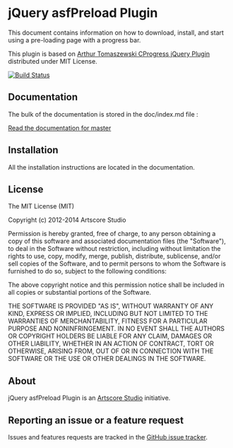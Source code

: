 jQuery asfPreload Plugin
=====================================

This document contains information on how to download, install, and start using a pre-loading page with a progress bar.

This plugin is based on [Arthur Tomaszewski CProgress jQuery Plugin](http://p.ar2oor.pl/cprogress/) distributed under MIT License.

[![Build Status](https://travis-ci.org/artscorestudio/jquery-asfPreload.svg?branch=master)](https://travis-ci.org/artscorestudio/jquery-asfPreload)


Documentation
-------------
The bulk of the documentation is stored in the doc/index.md file :

[Read the documentation for master](https://github.com/artscorestudio/jquery-asfPreload/blob/master/doc/index.md)

Installation
------------
All the installation instructions are located in the documentation.

License
-------
The MIT License (MIT)

Copyright (c) 2012-2014 Artscore Studio

Permission is hereby granted, free of charge, to any person obtaining a copy of
this software and associated documentation files (the "Software"), to deal in
the Software without restriction, including without limitation the rights to
use, copy, modify, merge, publish, distribute, sublicense, and/or sell copies of
the Software, and to permit persons to whom the Software is furnished to do so,
subject to the following conditions:

The above copyright notice and this permission notice shall be included in all
copies or substantial portions of the Software.

THE SOFTWARE IS PROVIDED "AS IS", WITHOUT WARRANTY OF ANY KIND, EXPRESS OR
IMPLIED, INCLUDING BUT NOT LIMITED TO THE WARRANTIES OF MERCHANTABILITY, FITNESS
FOR A PARTICULAR PURPOSE AND NONINFRINGEMENT. IN NO EVENT SHALL THE AUTHORS OR
COPYRIGHT HOLDERS BE LIABLE FOR ANY CLAIM, DAMAGES OR OTHER LIABILITY, WHETHER
IN AN ACTION OF CONTRACT, TORT OR OTHERWISE, ARISING FROM, OUT OF OR IN
CONNECTION WITH THE SOFTWARE OR THE USE OR OTHER DEALINGS IN THE SOFTWARE.

About
-----
jQuery asfPreload Plugin is an [Artscore Studio](http://www.artscore-studio.fr) initiative.

Reporting an issue or a feature request
---------------------------------------
Issues and features requests are tracked in the [GitHub issue tracker](https://github.com/artscorestudio/jquery-asfPreload/issues).
